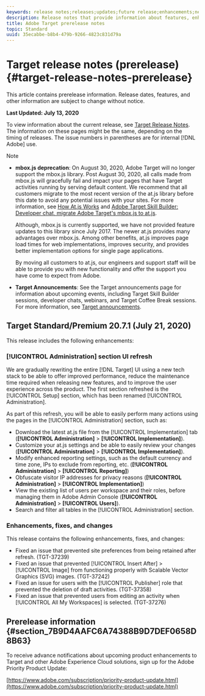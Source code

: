 ```yaml
---
keywords: release notes;releases;updates;future release;enhancements;new features;fixes;updates
description: Release notes that provide information about features, enhancements, and fixes for the latest or upcoming DNL Adobe Target releases.
title: Adobe Target prerelease notes
topic: Standard
uuid: 35ecabbe-b8b4-479b-9266-4823c831d79a
---
```


# Target release notes (prerelease){#target-release-notes-prerelease}

This article contains prerelease information. Release dates, features, and other information are subject to change without notice. 

**Last Updated: July 13, 2020**

To view information about the current release, see [Target Release Notes](release-notes.md). The information on these pages might be the same, depending on the timing of releases. The issue numbers in parentheses are for internal [!DNL Adobe] use.

>[!NOTE]
>
>* **mbox.js deprecation**: On August 30, 2020, Adobe Target will no longer support the mbox.js library. Post August 30, 2020, all calls made from mbox.js will gracefully fail and impact your pages that have Target activities running by serving default content. We recommend that all customers migrate to the most recent version of the at.js library before this date to avoid any potential issues with your sites. For more information, see [How At.js Works](/help/c-implementing-target/c-implementing-target-for-client-side-web/c-how-atjs-works/how-atjs-works.md) and [Adobe Target Skill Builder: Developer chat, migrate Adobe Target's mbox.js to at.js](https://seminars.adobeconnect.com/ptdo6mfo6qn6/?proto=true).
>
>   Although, mbox.js is currently supported, we have not provided feature updates to this library since July 2017. The newer at.js provides many advantages over mbox.js. Among other benefits, at.js improves page load times for web implementations, improves security, and provides better implementation options for single page applications.
>
>   By moving all customers to at.js, our engineers and support staff will be able to provide you with new functionality and offer the support you have come to expect from Adobe.
>
>* **Target Announcements**: See the Target announcements page for information about upcoming events, including Target Skill Builder sessions, developer chats, webinars, and Target Coffee Break sessions. For more information, see [Target announcements](/help/r-release-notes/target-announcements.md).

## Target Standard/Premium 20.7.1 (July 21, 2020)

This release includes the following enhancements:

### [!UICONTROL Administration] section UI refresh

We are gradually rewriting the entire [!DNL Target] UI using a new tech stack to be able to offer improved performance, reduce the maintenance time required when releasing new features, and to improve the user experience across the product. The first section refreshed is the [!UICONTROL Setup] section, which has been renamed [!UICONTROL Administration].

As part of this refresh, you will be able to easily perform many actions using the pages in the [!UICONTROL Administration] section, such as:

* Download the latest at.js file from the [!UICONTROL Implementation] tab (**[!UICONTROL Administration]** > **[!UICONTROL Implementation]**).
* Customize your at.js settings and be able to easily review your changes (**[!UICONTROL Administration]** > **[!UICONTROL Implementation]**).
* Modify enhanced reporting settings, such as the default currency and time zone, IPs to exclude from reporting, etc. (**[!UICONTROL Administration]** > **[!UICONTROL Reporting]**)
* Obfuscate visitor IP addresses for privacy reasons (**[!UICONTROL Administration]** > **[!UICONTROL Implementation]**)
* View the existing list of users per workspace and their roles, before managing them in Adobe Admin Console (**[!UICONTROL Administration]** > **[!UICONTROL Users]**).
* Search and filter all tables in the [!UICONTROL Administration] section.

### Enhancements, fixes, and changes

This release contains the following enhancements, fixes, and changes:

* Fixed an issue that prevented site preferences from being retained after refresh. (TGT-37239)
* Fixed an issue that prevented [!UICONTROL Insert After] > [!UICONTROL Image] from functioning properly with Scalable Vector Graphics (SVG) images. (TGT-37242)
* Fixed an issue for users with the [!UICONTROL Publisher] role that prevented the deletion of draft activities. (TGT-37358)
* Fixed an issue that prevented users from editing an activity when [!UICONTROL All My Workspaces] is selected. (TGT-37276)

## Prerelease information {#section_7B9D4AAFC6A74388B9D7DEF0658D8B63} 

To receive advance notifications about upcoming product enhancements to Target and other Adobe Experience Cloud solutions, sign up for the Adobe Priority Product Update:

[https://www.adobe.com/subscription/priority-product-update.html](https://www.adobe.com/subscription/priority-product-update.html) 
